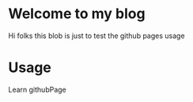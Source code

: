 # Welcome to my blog

Hi folks this blob is just to test the github pages usage


# Usage

Learn githubPage

